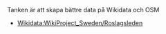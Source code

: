 Tanken är att skapa bättre data på Wikidata och OSM 
* [Wikidata:WikiProject_Sweden/Roslagsleden](https://www.wikidata.org/wiki/Wikidata:WikiProject_Sweden/Roslagsleden)
